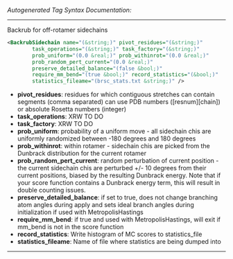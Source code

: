 _Autogenerated Tag Syntax Documentation:_

---
Backrub for off-rotamer sidechains

```xml
<BackrubSidechain name="(&string;)" pivot_residues="(&string;)"
        task_operations="(&string;)" task_factory="(&string;)"
        prob_uniform="(0.0 &real;)" prob_withinrot="(0.0 &real;)"
        prob_random_pert_current="(0.0 &real;)"
        preserve_detailed_balance="(false &bool;)"
        require_mm_bend="(true &bool;)" record_statistics="(&bool;)"
        statistics_fileame="(brsc_stats.txt &string;)" />
```

-   **pivot_residues**: residues for which contiguous stretches can contain segments (comma separated) can use PDB numbers ([resnum][chain]) or absolute Rosetta numbers (integer)
-   **task_operations**: XRW TO DO
-   **task_factory**: XRW TO DO
-   **prob_uniform**: probability of a uniform move - all sidechain chis are uniformly randomized between -180 degrees and 180 degrees
-   **prob_withinrot**: within rotamer - sidechain chis are picked from the Dunbrack distribution for the current rotamer
-   **prob_random_pert_current**: random perturbation of current position - the current sidechain chis are perturbed +/- 10 degrees from their current positions, biased by the resulting Dunbrack energy. Note that if your score function contains a Dunbrack energy term, this will result in double counting issues.
-   **preserve_detailed_balance**: if set to true, does not change branching atom angles during apply and sets ideal branch angles during initialization if used with MetropolisHastings
-   **require_mm_bend**: if true and used with MetropolisHastings, will exit if mm_bend is not in the score function
-   **record_statistics**: Write histogram of MC scores to statistics_file
-   **statistics_fileame**: Name of file where statistics are being dumped into

---

